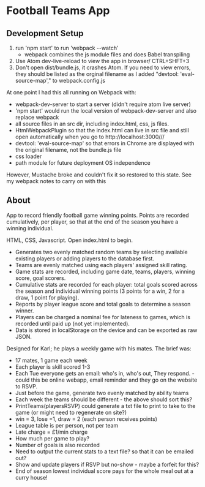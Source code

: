 # Football Teams App

## Development Setup

1. run 'npm start' to run 'webpack --watch'
    * webpack combines the js module files and does Babel transpiling
1. Use Atom dev-live-reload to view the app in browser/ CTRL+SHFT+3
1. Don't open dist/bundle.js, it crashes Atom. If you need to view errors, they should be listed as the orginal filename as I added "devtool: 'eval-source-map'," to webpack.config.js

At one point I had this all running on Webpack with:
- webpack-dev-server to start a server (didn't require atom live server)
- 'npm start' would run the local version of webpack-dev-server and also replace webpack
- all source files in an src dir, including index.html, css, js files.
- HtmlWebpackPlugin  so that the index.html can live in src file and still open automatically when you go to http://localhost:3000///
- devtool: 'eval-source-map'    so that errors in Chrome are displayed with the original filename, not the bundle.js file
- css loader
- path module for future deployment OS independence

However, Mustache broke and couldn't fix it so restored to this state. See my webpack notes to carry on with this


## About

App to record friendly football game winning points.
Points are recorded cumulatively, per player, so that at the end of the season you have a winning individual.

HTML, CSS, Javascript. Open index.html to begin.

- Generates two evenly matched random teams by selecting available existing players or adding players to the database first.
- Teams are evenly matched using each players' assigned skill rating.
- Game stats are recorded, including game date, teams, players, winning score, goal scorers.
- Cumulative stats are recorded for each player: total goals scored across the season and individual winning points (3 points for a win, 2 for a draw, 1 point for playing).
- Reports by player league score and total goals to determine a season winner.
- Players can be charged a nominal fee for lateness to games, which is recorded until paid up (not yet implemented).
- Data is stored in localStorage on the device and can be exported as raw JSON.

Designed for Karl; he plays a weekly game with his mates. The brief was:

- 17 mates, 1 game each week
- Each player is skill scored 1-3
- Each Tue everyone gets an email: who's in, who's out, They respond. - could this be online webapp, email reminder and they go on the website to RSVP.
- Just before the game, generate two evenly matched by ability teams
- Each week the teams should be different - the above should sort this?
- PrintTeams(playersRSVP) could generate a txt file to print to take to the game (or might need to regenerate on site?)
- win = 3, lose =1, draw = 2 (each person receives points)
- League table is per person, not per team
- Late charge = £1/min charge
- How much per game to play?
- Number of goals is also recorded
- Need to output the current stats to a text file? so that it can be emailed out?
- Show and update players if RSVP but no-show - maybe a forfeit for this?
- End of season lowest individual score pays for the whole meal out at a curry house!
